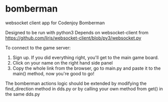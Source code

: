 bomberman
=========

websocket client app for Codenjoy Bomberman

Designed to be run with python3
Depends on websocket-client from https://github.com/liris/websocket-client/blob/py3/websocket.py

To connect to the game server:
1. Sign up. If you did everything right, you'll get to the main game board.
2. Click on your name on the right hand side panel
3. Copy the whole link from the browser, go to main.py and paste it to the main() method, now you're good to go!

The bomberman actions logic should be extended by modifying the find_direction method in dds.py
or by calling your own method from get() in the same dds.py
